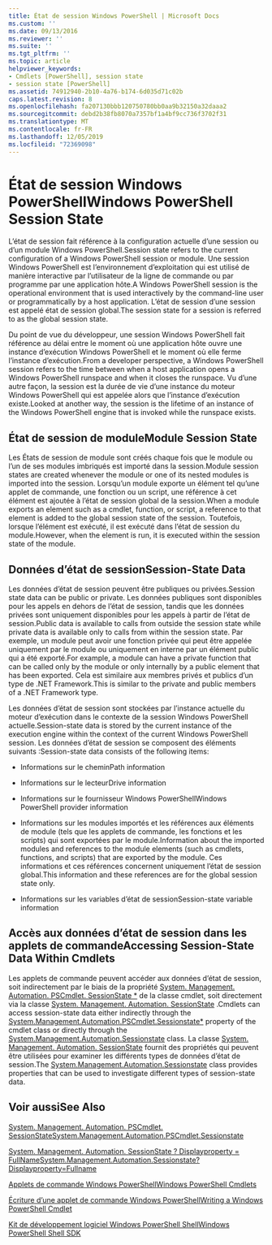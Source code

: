 ```yaml
---
title: État de session Windows PowerShell | Microsoft Docs
ms.custom: ''
ms.date: 09/13/2016
ms.reviewer: ''
ms.suite: ''
ms.tgt_pltfrm: ''
ms.topic: article
helpviewer_keywords:
- Cmdlets [PowerShell], session state
- session state [PowerShell]
ms.assetid: 74912940-2b10-4a76-b174-6d035d71c02b
caps.latest.revision: 8
ms.openlocfilehash: fa207130bbb120750780bb0aa9b32150a32daaa2
ms.sourcegitcommit: debd2b38fb8070a7357bf1a4bf9cc736f3702f31
ms.translationtype: MT
ms.contentlocale: fr-FR
ms.lasthandoff: 12/05/2019
ms.locfileid: "72369098"
---
```

# <a name="windows-powershell-session-state"></a><span data-ttu-id="2762e-102">État de session Windows PowerShell</span><span class="sxs-lookup"><span data-stu-id="2762e-102">Windows PowerShell Session State</span></span>

<span data-ttu-id="2762e-103">L’état de session fait référence à la configuration actuelle d’une session ou d’un module Windows PowerShell.</span><span class="sxs-lookup"><span data-stu-id="2762e-103">Session state refers to the current configuration of a Windows PowerShell session or module.</span></span> <span data-ttu-id="2762e-104">Une session Windows PowerShell est l’environnement d’exploitation qui est utilisé de manière interactive par l’utilisateur de la ligne de commande ou par programme par une application hôte.</span><span class="sxs-lookup"><span data-stu-id="2762e-104">A Windows PowerShell session is the operational environment that is used interactively by the command-line user or programmatically by a host application.</span></span> <span data-ttu-id="2762e-105">L’état de session d’une session est appelé état de session global.</span><span class="sxs-lookup"><span data-stu-id="2762e-105">The session state for a session is referred to as the global session state.</span></span>

<span data-ttu-id="2762e-106">Du point de vue du développeur, une session Windows PowerShell fait référence au délai entre le moment où une application hôte ouvre une instance d’exécution Windows PowerShell et le moment où elle ferme l’instance d’exécution.</span><span class="sxs-lookup"><span data-stu-id="2762e-106">From a developer perspective, a Windows PowerShell session refers to the time between when a host application opens a Windows PowerShell runspace and when it closes the runspace.</span></span> <span data-ttu-id="2762e-107">Vu d’une autre façon, la session est la durée de vie d’une instance du moteur Windows PowerShell qui est appelée alors que l’instance d’exécution existe.</span><span class="sxs-lookup"><span data-stu-id="2762e-107">Looked at another way, the session is the lifetime of an instance of the Windows PowerShell engine that is invoked while the runspace exists.</span></span>

## <a name="module-session-state"></a><span data-ttu-id="2762e-108">État de session de module</span><span class="sxs-lookup"><span data-stu-id="2762e-108">Module Session State</span></span>

<span data-ttu-id="2762e-109">Les États de session de module sont créés chaque fois que le module ou l’un de ses modules imbriqués est importé dans la session.</span><span class="sxs-lookup"><span data-stu-id="2762e-109">Module session states are created whenever the module or one of its nested modules is imported into the session.</span></span> <span data-ttu-id="2762e-110">Lorsqu’un module exporte un élément tel qu’une applet de commande, une fonction ou un script, une référence à cet élément est ajoutée à l’état de session global de la session.</span><span class="sxs-lookup"><span data-stu-id="2762e-110">When a module exports an element such as a cmdlet, function, or script, a reference to that element is added to the global session state of the session.</span></span> <span data-ttu-id="2762e-111">Toutefois, lorsque l’élément est exécuté, il est exécuté dans l’état de session du module.</span><span class="sxs-lookup"><span data-stu-id="2762e-111">However, when the element is run, it is executed within the session state of the module.</span></span>

## <a name="session-state-data"></a><span data-ttu-id="2762e-112">Données d’état de session</span><span class="sxs-lookup"><span data-stu-id="2762e-112">Session-State Data</span></span>

<span data-ttu-id="2762e-113">Les données d’état de session peuvent être publiques ou privées.</span><span class="sxs-lookup"><span data-stu-id="2762e-113">Session state data can be public or private.</span></span> <span data-ttu-id="2762e-114">Les données publiques sont disponibles pour les appels en dehors de l’état de session, tandis que les données privées sont uniquement disponibles pour les appels à partir de l’état de session.</span><span class="sxs-lookup"><span data-stu-id="2762e-114">Public data is available to calls from outside the session state while private data is available only to calls from within the session state.</span></span> <span data-ttu-id="2762e-115">Par exemple, un module peut avoir une fonction privée qui peut être appelée uniquement par le module ou uniquement en interne par un élément public qui a été exporté.</span><span class="sxs-lookup"><span data-stu-id="2762e-115">For example, a module can have a private function that can be called only by the module or only internally by a public element that has been exported.</span></span> <span data-ttu-id="2762e-116">Cela est similaire aux membres privés et publics d’un type de .NET Framework.</span><span class="sxs-lookup"><span data-stu-id="2762e-116">This is similar to the private and public members of a .NET Framework type.</span></span>

<span data-ttu-id="2762e-117">Les données d’état de session sont stockées par l’instance actuelle du moteur d’exécution dans le contexte de la session Windows PowerShell actuelle.</span><span class="sxs-lookup"><span data-stu-id="2762e-117">Session-state data is stored by the current instance of the execution engine within the context of the current Windows PowerShell session.</span></span> <span data-ttu-id="2762e-118">Les données d’état de session se composent des éléments suivants :</span><span class="sxs-lookup"><span data-stu-id="2762e-118">Session-state data consists of the following items:</span></span>

- <span data-ttu-id="2762e-119">Informations sur le chemin</span><span class="sxs-lookup"><span data-stu-id="2762e-119">Path information</span></span>

- <span data-ttu-id="2762e-120">Informations sur le lecteur</span><span class="sxs-lookup"><span data-stu-id="2762e-120">Drive information</span></span>

- <span data-ttu-id="2762e-121">Informations sur le fournisseur Windows PowerShell</span><span class="sxs-lookup"><span data-stu-id="2762e-121">Windows PowerShell provider information</span></span>

- <span data-ttu-id="2762e-122">Informations sur les modules importés et les références aux éléments de module (tels que les applets de commande, les fonctions et les scripts) qui sont exportées par le module.</span><span class="sxs-lookup"><span data-stu-id="2762e-122">Information about the imported modules and references to the module elements (such as cmdlets, functions, and scripts) that are exported by the module.</span></span> <span data-ttu-id="2762e-123">Ces informations et ces références concernent uniquement l’état de session global.</span><span class="sxs-lookup"><span data-stu-id="2762e-123">This information and these references are for the global session state only.</span></span>

- <span data-ttu-id="2762e-124">Informations sur les variables d’état de session</span><span class="sxs-lookup"><span data-stu-id="2762e-124">Session-state variable information</span></span>

## <a name="accessing-session-state-data-within-cmdlets"></a><span data-ttu-id="2762e-125">Accès aux données d’état de session dans les applets de commande</span><span class="sxs-lookup"><span data-stu-id="2762e-125">Accessing Session-State Data Within Cmdlets</span></span>

<span data-ttu-id="2762e-126">Les applets de commande peuvent accéder aux données d’état de session, soit indirectement par le biais de la propriété [System. Management. Automation. PSCmdlet. SessionState \*](/dotnet/api/System.Management.Automation.PSCmdlet.SessionState) de la classe cmdlet, soit directement via la classe [System. Management. Automation. SessionState](/dotnet/api/System.Management.Automation.SessionState) .</span><span class="sxs-lookup"><span data-stu-id="2762e-126">Cmdlets can access session-state data either indirectly through the [System.Management.Automation.PSCmdlet.Sessionstate\*](/dotnet/api/System.Management.Automation.PSCmdlet.SessionState) property of the cmdlet class or directly through the [System.Management.Automation.Sessionstate](/dotnet/api/System.Management.Automation.SessionState) class.</span></span> <span data-ttu-id="2762e-127">La classe [System. Management. Automation. SessionState](/dotnet/api/System.Management.Automation.SessionState) fournit des propriétés qui peuvent être utilisées pour examiner les différents types de données d’état de session.</span><span class="sxs-lookup"><span data-stu-id="2762e-127">The [System.Management.Automation.Sessionstate](/dotnet/api/System.Management.Automation.SessionState) class provides properties that can be used to investigate different types of session-state data.</span></span>

## <a name="see-also"></a><span data-ttu-id="2762e-128">Voir aussi</span><span class="sxs-lookup"><span data-stu-id="2762e-128">See Also</span></span>

[<span data-ttu-id="2762e-129">System. Management. Automation. PSCmdlet. SessionState</span><span class="sxs-lookup"><span data-stu-id="2762e-129">System.Management.Automation.PSCmdlet.Sessionstate</span></span>](/dotnet/api/System.Management.Automation.PSCmdlet.SessionState)

[<span data-ttu-id="2762e-130">System. Management. Automation. SessionState ? Displayproperty = FullName</span><span class="sxs-lookup"><span data-stu-id="2762e-130">System.Management.Automation.Sessionstate?Displayproperty=Fullname</span></span>](/dotnet/api/System.Management.Automation.SessionState)

[<span data-ttu-id="2762e-131">Applets de commande Windows PowerShell</span><span class="sxs-lookup"><span data-stu-id="2762e-131">Windows PowerShell Cmdlets</span></span>](./cmdlet-overview.md)

[<span data-ttu-id="2762e-132">Écriture d’une applet de commande Windows PowerShell</span><span class="sxs-lookup"><span data-stu-id="2762e-132">Writing a Windows PowerShell Cmdlet</span></span>](./writing-a-windows-powershell-cmdlet.md)

[<span data-ttu-id="2762e-133">Kit de développement logiciel Windows PowerShell Shell</span><span class="sxs-lookup"><span data-stu-id="2762e-133">Windows PowerShell Shell SDK</span></span>](../windows-powershell-reference.md)
